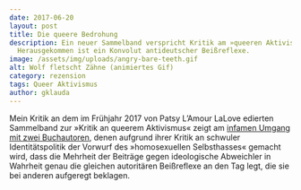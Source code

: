 ```yaml
---
date: 2017-06-20
layout: post
title: Die queere Bedrohung
description: Ein neuer Sammelband verspricht Kritik am »queeren Aktivismus«.
  Herausgekommen ist ein Konvolut antideutscher Beißreflexe.
image: /assets/img/uploads/angry-bare-teeth.gif
alt: Wolf fletscht Zähne (animiertes Gif)
category: rezension
tags: Queer Aktivismus
author: gklauda
---
```

Mein Kritik an dem im Frühjahr 2017 von Patsy L’Amour LaLove edierten Sammelband zur »Kritik an queerem Aktivismus« zeigt am <a href="https://archiv.akweb.de/ak_s/ak628/20.htm" aria-label="Artikel in analyse & kritik lesen">infamen Umgang mit zwei Buchautoren</a>, denen aufgrund ihrer Kritik an schwuler Identitätspolitik der Vorwurf des »homosexuellen Selbsthasses« gemacht wird, dass die Mehrheit der Beiträge gegen ideologische Abweichler in Wahrheit genau die gleichen autoritären Beißreflexe an den Tag legt, die sie bei anderen aufgeregt beklagen.